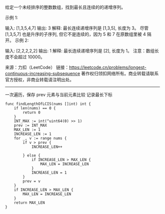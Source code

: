 给定一个未经排序的整数数组，找到最长且连续的的递增序列。

示例 1:

输入: [1,3,5,4,7]
输出: 3
解释: 最长连续递增序列是 [1,3,5], 长度为 3。
尽管 [1,3,5,7] 也是升序的子序列, 但它不是连续的，因为 5 和 7 在原数组里被 4 隔开。
示例 2:

输入: [2,2,2,2,2]
输出: 1
解释: 最长连续递增序列是 [2], 长度为 1。
注意：数组长度不会超过 10000。

来源：力扣（LeetCode）
链接：https://leetcode.cn/problems/longest-continuous-increasing-subsequence
著作权归领扣网络所有。商业转载请联系官方授权，非商业转载请注明出处。

---

一次遍历，保存 prev 元素与当前元素比较
记录最长下标

```gotemplate
func findLengthOfLCIS(nums []int) int {
    if len(nums) == 0 {
		return 0
	}
	INT_MAX := int(^uint64(0) >> 1)
	prev := INT_MAX
	MAX_LEN := 1
	INCREASE_LEN := 1
	for _, v := range nums {
		if v > prev {
			INCREASE_LEN++

		} else {
			if INCREASE_LEN > MAX_LEN {
				MAX_LEN = INCREASE_LEN
			}
			INCREASE_LEN = 1
		}
		prev = v
	}
	if INCREASE_LEN > MAX_LEN {
		MAX_LEN = INCREASE_LEN
	}
	return MAX_LEN
}
```
